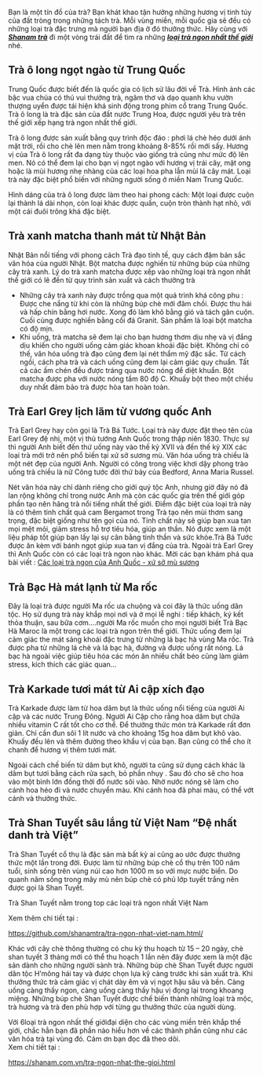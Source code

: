 <p>Bạn là một tín đồ của trà? Bạn khát khao tận hưởng những hương vị tinh túy của đất tròng trong những tách trà. Mỗi vùng miền, mỗi quốc gia sẽ đều có những loại trà đặc trưng mà người bạn địa ở đó thưởng thức. Hãy cùng với <em><strong><a href="https://t.umblr.com/redirect?z=https%3A%2F%2Fshanam.com.vn%2F&amp;t=MWRjMjQxMjIyMzBjNzliNzViYjkyNDU3OGI0MjhkYTk3ZjE3MDQ5MCxOeUJ1bE5iVw%3D%3D&amp;b=t%3AnB0N7axJZFD19W4uC1rANw&amp;p=https%3A%2F%2Fshanamtra.tumblr.com%2Fpost%2F178506386449%2Fnh%E1%BB%AFng-lo%E1%BA%A1i-tr%C3%A0-ngon-nh%E1%BA%A5t-th%E1%BA%BF-gi%E1%BB%9Bi-l%C3%A0m-say-%C4%91%E1%BA%AFm&amp;m=1">Shanam trà</a></strong></em> đi một vòng trái đất để tìm ra những <a href="https://shanamtra.tumblr.com/post/178506386449/nh%E1%BB%AFng-lo%E1%BA%A1i-tr%C3%A0-ngon-nh%E1%BA%A5t-th%E1%BA%BF-gi%E1%BB%9Bi-l%C3%A0m-say-%C4%91%E1%BA%AFm"><em><strong>loại trà ngon nhất thế giới</strong></em></a> nhé.</p>

<h2>Trà ô long ngọt ngào từ Trung Quốc</h2>

<p>Trung Quốc được biết đến là quốc gia có lịch sử lâu đời về Trà. Hình ảnh các bậc vua chúa có thú vui thưởng trà, ngâm thơ và dạo quanh khu vườn thượng uyển được tái hiện khá sinh động trong phim cổ trang Trung Quốc. Trà ô long là trà đặc sản của đất nước Trung Hoa, được người yêu trà trên thế giới xếp hạng trà ngon nhất thế giới.</p>

<p>Trà ô long được sản xuất bằng quy trình độc đáo : phơi lá chè héo dưới ánh mặt trời, rồi cho chè lên men nằm trong khoảng 8-85% rồi mới sấy. Hương vị của Trà ô long rất đa dạng tùy thuộc vào giống trà cũng như mức độ lên men. Nó có thể đem lại cho bạn vị ngọt ngào với hương vị trái cây, mật ong hoặc là mùi hương nhẹ nhàng của các loại hoa pha lẫn mùi lá cây mát. Loại trà này đặc biệt phổ biến với những người sống ở miền Nam Trung Quốc.</p>

<p>Hình dáng của trà ô long được làm theo hai phong cách: Một loại được cuộn lại thành lá dài nhọn, còn loại khác được quấn, cuộn tròn thành hạt nhỏ, với một cái đuôi trông khá đặc biệt.</p>

<h2>Trà xanh matcha thanh mát từ Nhật Bản</h2>

<p>Nhật Bản nổi tiếng với phong cách Trà đạo tinh tế, quy cách đậm bản sắc văn hóa của người Nhật. Bột matcha được nghiền từ những búp của những cây trà xanh. Lý do trà xanh matcha được xếp vào những loại trà ngon nhất thế giới có lẽ đến từ quy trình sản xuất và cách thưởng trà</p>

<ul>
	<li>Những cây trà xanh này được trồng qua một quá trình khá công phu : Được che nắng từ khi còn là những búp chè mới đâm chồi. Được thu hái và hấp chín bằng hơi nước. Xong đó làm khô bằng gió và tách gân cuộn. Cuối cùng được nghiền bằng cối đá Granit. Sản phẩm là loại bột matcha có độ mịn.</li>
	<li>Khi uống, trà matcha sẽ đem lại cho bạn hương thơm dịu nhẹ và vị đắng dịu khiến cho người uống cảm giác khoan khoái đặc biệt. Không chỉ có thế, văn hóa uống trà đạo cũng đem lại nét thẩm mỹ đặc sắc. Từ cách ngồi, cách pha trà và cách uống cũng đem lại cảm giác quy chuẩn. Tất cả các ấm chén đều được tráng qua nước nóng để diệt khuẩn. Bột matcha được pha với nước nóng tầm 80 độ C. Khuấy bột theo một chiều duy nhất đảm bảo trà được hòa tan hoàn toàn.</li>
</ul>

<h2>Trà Earl Grey lịch lãm từ vương quốc Anh</h2>

<p>Trà Earl Grey hay còn gọi là Trà Bá Tước. Loại trà này được đặt theo tên của Earl Grey đệ nhị, một vị thủ tướng Anh Quốc trong thập niên 1830. Thực sự thì người Anh biết đến thứ uống này vào thế kỷ XVII và đến thế kỷ XIX các loại trà mới trở nên phổ biến tại xứ sở sương mù. Văn hóa uống trà chiều là một nét đẹp của người Anh. Người có công trong việc khơi dậy phong trào uống trà chiều là nữ Công tước đời thứ bảy của Bedford, Anna Maria Russel.</p>

<p>Nét văn hóa này chỉ dành riêng cho giới quý tộc Anh, nhưng giờ đây nó đã lan rộng không chỉ trong nước Anh mà còn các quốc gia trên thế giới góp phần tạo nên hãng trà nổi tiếng nhất thế giới. Điểm đặc biệt của loại trà này là có thêm tinh chất quả cam Bergamot trong Trà tạo nên mùi thơm sang trọng, đặc biệt giống như tên gọi của nó. Tinh chất này sẽ giúp bạn xua tan mọi mệt mỏi, giảm stress hỗ trợ tiêu hóa, giúp an thần. Nó được xem là một liệu pháp tốt giúp bạn lấy lại sự cân bằng tinh thần và sức khỏe.Trà Bá Tước được ăn kèm với bánh ngọt giúp xua tan vị đắng của trà. Ngoài trà Earl Grey thì Anh Quốc còn có các loại trà ngon nào khác. Mời các bạn khám phá qua bài viết : <a href="https://t.umblr.com/redirect?z=https%3A%2F%2Fshanam.com.vn%2Fcac-loai-tra-ngon-cua-anh-quoc.html&amp;t=MzljMmI1NDhkOWQ4MDc0ZGI4YjRhODMzNGE0MWFjNWJiMDQyMjBjOSxOeUJ1bE5iVw%3D%3D&amp;b=t%3AnB0N7axJZFD19W4uC1rANw&amp;p=https%3A%2F%2Fshanamtra.tumblr.com%2Fpost%2F178506386449%2Fnh%E1%BB%AFng-lo%E1%BA%A1i-tr%C3%A0-ngon-nh%E1%BA%A5t-th%E1%BA%BF-gi%E1%BB%9Bi-l%C3%A0m-say-%C4%91%E1%BA%AFm&amp;m=1">Các loại trà ngon của Anh Quốc - xứ sở mù sương</a></p>

<h2>Trà Bạc Hà mát lạnh từ Ma rốc</h2>

<p>Đây là loại trà được người Ma rốc ưa chuộng và coi đây là thức uống dân tộc. Họ sử dụng trà này khắp mọi nơi và ở mọi lễ nghi : tiếp khách, ký kết thỏa thuận, sau bữa cơm&hellip;.người Ma rốc muốn cho mọi người biết Trà Bạc Hà Maroc là một trong các loại trà ngon trên thế giới. Thức uống đem lại cảm giác the mát sảng khoái đặc trưng từ những lá bạc hà vùng Ma rốc. Trà được pha từ những lá chè và lá bạc hà, đường và được uống rất nóng. Lá bạc hà ngoài việc giúp tiêu hóa các món ăn nhiều chất béo cũng làm giảm stress, kích thích các giác quan&hellip;</p>

<h2>Trà Karkade tươi mát từ Ai cập xích đạo</h2>

<p>Trà Karkade được làm từ hoa dâm bụt là thức uống nổi tiếng của người Ai cập và các nước Trung Đông. Người Ai Cập cho rằng hoa dâm bụt chứa nhiều vitamin C rất tốt cho cơ thể. Để thưởng thức món trà Karkade rất đơn giản. Chỉ cần đun sôi 1 lít nước và cho khoảng 15g hoa dâm bụt khô vào. Khuấy đều lên và thêm đường theo khẩu vị của bạn. Bạn cũng có thể cho ít chanh để hương vị thêm tươi mát.</p>

<p>Ngoài cách chế biến từ dâm bụt khô, người ta cũng sử dụng cách khác là dâm bụt tươi bằng cách rửa sạch, bỏ phần nhụy . Sau đó cho sẽ cho hoa vào một bình lớn đồng thời đổ nước sôi vào. Nhờ nước nóng sẽ làm cho cánh hoa héo đi và nước chuyển màu. Khi cánh hoa đã phai màu, có thể vớt cánh và thưởng thức.</p>

<h2>Trà Shan Tuyết sâu lắng từ Việt Nam &ldquo;Đệ nhất danh trà Việt&rdquo;</h2>

<p>Trà Shan Tuyết cổ thụ là đặc sản mà bất kỳ ai cũng ao ước được thưởng thức một lần trong đời. Được làm từ những búp chè cổ thụ trên 100 năm tuổi, sinh sống trên vùng núi cao hơn 1000 m so với mực nước biển. Do quanh năm sống trong mây mù nên búp chè có phủ lớp tuyết trắng nên được gọi là Shan Tuyết.</p>

<p>Trà Shan Tuyết nằm trong top các loại trà ngon nhất Việt Nam</p>

<p>Xem thêm chi tiết tại :</p>

<p><a href="https://t.umblr.com/redirect?z=https%3A%2F%2Fgithub.com%2Fshanamtra%2Ftra-ngon-nhat-viet-nam.html%2F&amp;t=NTBjNTQyYjllYTBmNTU3YWU2ZjJjZGQzOTIzNWYyYjIwOGNiMTA1YixOeUJ1bE5iVw%3D%3D&amp;b=t%3AnB0N7axJZFD19W4uC1rANw&amp;p=https%3A%2F%2Fshanamtra.tumblr.com%2Fpost%2F178506386449%2Fnh%E1%BB%AFng-lo%E1%BA%A1i-tr%C3%A0-ngon-nh%E1%BA%A5t-th%E1%BA%BF-gi%E1%BB%9Bi-l%C3%A0m-say-%C4%91%E1%BA%AFm&amp;m=1">https://github.com/shanamtra/tra-ngon-nhat-viet-nam.html/</a></p>

<p>Khác với cây chè thông thường có chu kỳ thu hoạch từ 15 &ndash; 20 ngày, chè shan tuyết 3 tháng mới có thể thu hoạch 1 lần nên đây được xem là một đặc sản dành cho những người sành trà. Những búp chè Shan Tuyết được người dân tộc H&rsquo;mông hái tay và được chọn lựa kỹ càng trước khi sản xuất trà. Khi thưởng thức trà cảm giác vị chát dày êm và vị ngọt hậu sâu và bền. Càng uống càng thấy ngon, càng uống càng thấy hậu vị đọng lại trong khoang miệng. Những búp chè Shan Tuyết được chế biến thành những loại trà mộc, trà hương và trà đen phù hợp với từng gu thưởng thức của người dùng.</p>

<p>Với 6loại trà ngon nhất thế giớiđại diện cho các vùng miền trên khắp thế giới, chắc hẳn bạn đã phần nào hiểu hơn về các thành phần cũng như các văn hóa trà tại vùng đó. Cảm ơn bạn đọc đã theo dõi.<br />
Xem chi tiết tại :</p>

<p><a href="https://t.umblr.com/redirect?z=https%3A%2F%2Fshanam.com.vn%2Ftra-ngon-nhat-the-gioi.html&amp;t=ODg5MDhlNzk1MDA5YTI5ZjM0NWY5OWExYWY1YzE4OGY2OGUxMmUyZSxOeUJ1bE5iVw%3D%3D&amp;b=t%3AnB0N7axJZFD19W4uC1rANw&amp;p=https%3A%2F%2Fshanamtra.tumblr.com%2Fpost%2F178506386449%2Fnh%E1%BB%AFng-lo%E1%BA%A1i-tr%C3%A0-ngon-nh%E1%BA%A5t-th%E1%BA%BF-gi%E1%BB%9Bi-l%C3%A0m-say-%C4%91%E1%BA%AFm&amp;m=1">https://shanam.com.vn/tra-ngon-nhat-the-gioi.html</a></p>
